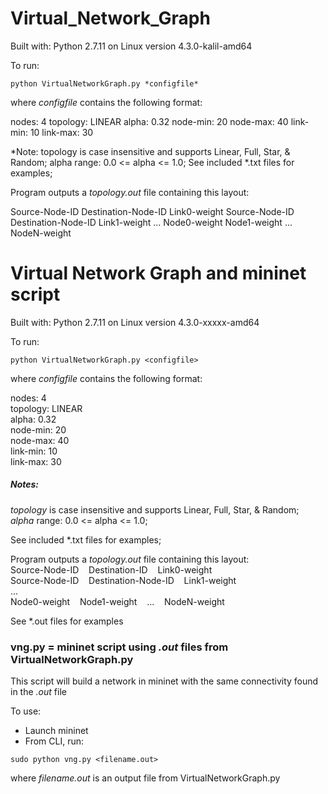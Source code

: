 # Virtual_Network_Graph

Built with: Python 2.7.11 on Linux version 4.3.0-kalil-amd64

To run:
```
python VirtualNetworkGraph.py *configfile*
```

where *configfile* contains the following format:

nodes:          4
topology:       LINEAR
alpha:          0.32
node-min:       20
node-max:       40
link-min:       10
link-max:       30

*Note:
topology is case insensitive and supports Linear, Full, Star, & Random;
alpha range: 0.0 <= alpha <= 1.0;
See included *.txt files for examples;

Program outputs a *topology.out* file containing this layout:

Source-Node-ID    Destination-Node-ID    Link0-weight
Source-Node-ID    Destination-Node-ID    Link1-weight
...
Node0-weight    Node1-weight    ...    NodeN-weight

# Virtual Network Graph and mininet script

Built with: Python 2.7.11 on Linux version 4.3.0-xxxxx-amd64

To run:
```
python VirtualNetworkGraph.py <configfile>
```

where *configfile* contains the following format:

nodes:          4<br>
topology:       LINEAR<br>
alpha:          0.32<br>
node-min:       20<br>
node-max:       40<br>
link-min:       10<br>
link-max:       30<br>

##### Notes:

*topology* is case insensitive and supports Linear, Full, Star, & Random;<br>
*alpha* range: 0.0 <= alpha <= 1.0;

See included *.txt files for examples;

Program outputs a *topology.out* file containing this layout:<br>
Source-Node-ID&nbsp;&nbsp;&nbsp;&nbsp;Destination-ID&nbsp;&nbsp;&nbsp;&nbsp;Link0-weight<br>
Source-Node-ID&nbsp;&nbsp;&nbsp;&nbsp;Destination-Node-ID&nbsp;&nbsp;&nbsp;&nbsp;Link1-weight<br>
...<br>
Node0-weight&nbsp;&nbsp;&nbsp;&nbsp;Node1-weight&nbsp;&nbsp;&nbsp;&nbsp;...&nbsp;&nbsp;&nbsp;&nbsp;NodeN-weight<br>

See *.out files for examples

### vng.py = mininet script using *.out* files from VirtualNetworkGraph.py
This script will build a network in mininet with the same connectivity found in the *.out* file<br>

To use:
* Launch mininet
* From CLI, run:
```
sudo python vng.py <filename.out>
```
where *filename.out* is an output file from VirtualNetworkGraph.py<br>
